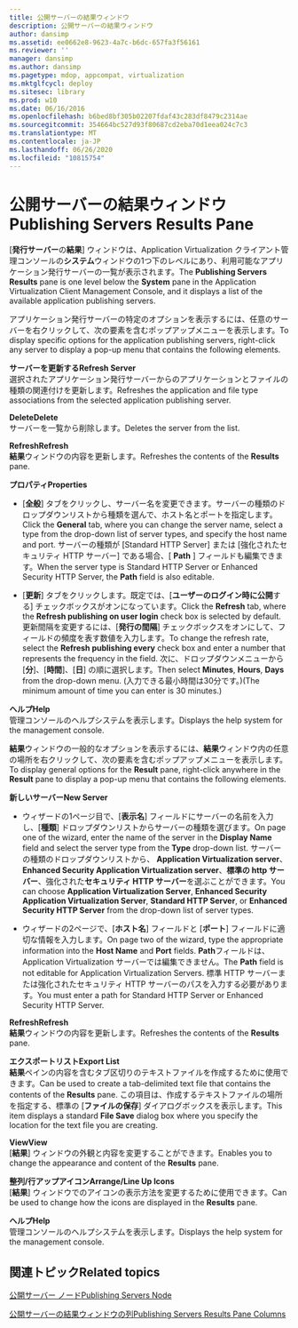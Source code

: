 ```yaml
---
title: 公開サーバーの結果ウィンドウ
description: 公開サーバーの結果ウィンドウ
author: dansimp
ms.assetid: ee0662e8-9623-4a7c-b6dc-657fa3f56161
ms.reviewer: ''
manager: dansimp
ms.author: dansimp
ms.pagetype: mdop, appcompat, virtualization
ms.mktglfcycl: deploy
ms.sitesec: library
ms.prod: w10
ms.date: 06/16/2016
ms.openlocfilehash: b6bed8bf305b02207fdaf43c283df8479c2314ae
ms.sourcegitcommit: 354664bc527d93f80687cd2eba70d1eea024c7c3
ms.translationtype: MT
ms.contentlocale: ja-JP
ms.lasthandoff: 06/26/2020
ms.locfileid: "10815754"
---
```

# <span data-ttu-id="a52cc-103">公開サーバーの結果ウィンドウ</span><span class="sxs-lookup"><span data-stu-id="a52cc-103">Publishing Servers Results Pane</span></span>


<span data-ttu-id="a52cc-104">[**発行サーバー**の**結果**] ウィンドウは、Application Virtualization クライアント管理コンソールの**システム**ウィンドウの1つ下のレベルにあり、利用可能なアプリケーション発行サーバーの一覧が表示されます。</span><span class="sxs-lookup"><span data-stu-id="a52cc-104">The **Publishing Servers** **Results** pane is one level below the **System** pane in the Application Virtualization Client Management Console, and it displays a list of the available application publishing servers.</span></span>

<span data-ttu-id="a52cc-105">アプリケーション発行サーバーの特定のオプションを表示するには、任意のサーバーを右クリックして、次の要素を含むポップアップメニューを表示します。</span><span class="sxs-lookup"><span data-stu-id="a52cc-105">To display specific options for the application publishing servers, right-click any server to display a pop-up menu that contains the following elements.</span></span>

<a href="" id="refresh-server"></a>**<span data-ttu-id="a52cc-106">サーバーを更新する</span><span class="sxs-lookup"><span data-stu-id="a52cc-106">Refresh Server</span></span>**  
<span data-ttu-id="a52cc-107">選択されたアプリケーション発行サーバーからのアプリケーションとファイルの種類の関連付けを更新します。</span><span class="sxs-lookup"><span data-stu-id="a52cc-107">Refreshes the application and file type associations from the selected application publishing server.</span></span>

<a href="" id="delete"></a>**<span data-ttu-id="a52cc-108">Delete</span><span class="sxs-lookup"><span data-stu-id="a52cc-108">Delete</span></span>**  
<span data-ttu-id="a52cc-109">サーバーを一覧から削除します。</span><span class="sxs-lookup"><span data-stu-id="a52cc-109">Deletes the server from the list.</span></span>

<a href="" id="refresh"></a>**<span data-ttu-id="a52cc-110">Refresh</span><span class="sxs-lookup"><span data-stu-id="a52cc-110">Refresh</span></span>**  
<span data-ttu-id="a52cc-111">**結果**ウィンドウの内容を更新します。</span><span class="sxs-lookup"><span data-stu-id="a52cc-111">Refreshes the contents of the **Results** pane.</span></span>

<a href="" id="properties"></a>**<span data-ttu-id="a52cc-112">プロパティ</span><span class="sxs-lookup"><span data-stu-id="a52cc-112">Properties</span></span>**  
-   <span data-ttu-id="a52cc-113">[**全般**] タブをクリックし、サーバー名を変更できます。サーバーの種類のドロップダウンリストから種類を選んで、ホスト名とポートを指定します。</span><span class="sxs-lookup"><span data-stu-id="a52cc-113">Click the **General** tab, where you can change the server name, select a type from the drop-down list of server types, and specify the host name and port.</span></span> <span data-ttu-id="a52cc-114">サーバーの種類が [Standard HTTP Server] または [強化されたセキュリティ HTTP サーバー] である場合、[ **Path** ] フィールドも編集できます。</span><span class="sxs-lookup"><span data-stu-id="a52cc-114">When the server type is Standard HTTP Server or Enhanced Security HTTP Server, the **Path** field is also editable.</span></span>

-   <span data-ttu-id="a52cc-115">[**更新**] タブをクリックします。既定では、[**ユーザーのログイン時に公開**する] チェックボックスがオンになっています。</span><span class="sxs-lookup"><span data-stu-id="a52cc-115">Click the **Refresh** tab, where the **Refresh publishing on user login** check box is selected by default.</span></span> <span data-ttu-id="a52cc-116">更新間隔を変更するには、[**発行の間隔**] チェックボックスをオンにして、フィールドの頻度を表す数値を入力します。</span><span class="sxs-lookup"><span data-stu-id="a52cc-116">To change the refresh rate, select the **Refresh publishing every** check box and enter a number that represents the frequency in the field.</span></span> <span data-ttu-id="a52cc-117">次に、ドロップダウンメニューから [**分**]、[**時間**]、[**日**] の順に選択します。</span><span class="sxs-lookup"><span data-stu-id="a52cc-117">Then select **Minutes**, **Hours**, **Days** from the drop-down menu.</span></span> <span data-ttu-id="a52cc-118">(入力できる最小時間は30分です。)</span><span class="sxs-lookup"><span data-stu-id="a52cc-118">(The minimum amount of time you can enter is 30 minutes.)</span></span>

<a href="" id="help"></a>**<span data-ttu-id="a52cc-119">ヘルプ</span><span class="sxs-lookup"><span data-stu-id="a52cc-119">Help</span></span>**  
<span data-ttu-id="a52cc-120">管理コンソールのヘルプシステムを表示します。</span><span class="sxs-lookup"><span data-stu-id="a52cc-120">Displays the help system for the management console.</span></span>

<span data-ttu-id="a52cc-121">**結果**ウィンドウの一般的なオプションを表示するには、**結果**ウィンドウ内の任意の場所を右クリックして、次の要素を含むポップアップメニューを表示します。</span><span class="sxs-lookup"><span data-stu-id="a52cc-121">To display general options for the **Result** pane, right-click anywhere in the **Result** pane to display a pop-up menu that contains the following elements.</span></span>

<a href="" id="new-server"></a>**<span data-ttu-id="a52cc-122">新しいサーバー</span><span class="sxs-lookup"><span data-stu-id="a52cc-122">New Server</span></span>**  
-   <span data-ttu-id="a52cc-123">ウィザードの1ページ目で、[**表示名**] フィールドにサーバーの名前を入力し、[**種類**] ドロップダウンリストからサーバーの種類を選びます。</span><span class="sxs-lookup"><span data-stu-id="a52cc-123">On page one of the wizard, enter the name of the server in the **Display Name** field and select the server type from the **Type** drop-down list.</span></span> <span data-ttu-id="a52cc-124">サーバーの種類のドロップダウンリストから、 **Application Virtualization server**、 **Enhanced Security Application Virtualization server**、**標準の http サーバー**、強化された**セキュリティ HTTP サーバー**を選ぶことができます。</span><span class="sxs-lookup"><span data-stu-id="a52cc-124">You can choose **Application Virtualization Server**, **Enhanced Security Application Virtualization Server**, **Standard HTTP Server**, or **Enhanced Security HTTP Server** from the drop-down list of server types.</span></span>

-   <span data-ttu-id="a52cc-125">ウィザードの2ページで、[**ホスト名**] フィールドと [**ポート**] フィールドに適切な情報を入力します。</span><span class="sxs-lookup"><span data-stu-id="a52cc-125">On page two of the wizard, type the appropriate information into the **Host Name** and **Port** fields.</span></span> <span data-ttu-id="a52cc-126">**Path**フィールドは、Application Virtualization サーバーでは編集できません。</span><span class="sxs-lookup"><span data-stu-id="a52cc-126">The **Path** field is not editable for Application Virtualization Servers.</span></span> <span data-ttu-id="a52cc-127">標準 HTTP サーバーまたは強化されたセキュリティ HTTP サーバーのパスを入力する必要があります。</span><span class="sxs-lookup"><span data-stu-id="a52cc-127">You must enter a path for Standard HTTP Server or Enhanced Security HTTP Server.</span></span>

<a href="" id="refresh"></a>**<span data-ttu-id="a52cc-128">Refresh</span><span class="sxs-lookup"><span data-stu-id="a52cc-128">Refresh</span></span>**  
<span data-ttu-id="a52cc-129">**結果**ウィンドウの内容を更新します。</span><span class="sxs-lookup"><span data-stu-id="a52cc-129">Refreshes the contents of the **Results** pane.</span></span>

<a href="" id="export-list"></a>**<span data-ttu-id="a52cc-130">エクスポートリスト</span><span class="sxs-lookup"><span data-stu-id="a52cc-130">Export List</span></span>**  
<span data-ttu-id="a52cc-131">**結果**ペインの内容を含むタブ区切りのテキストファイルを作成するために使用できます。</span><span class="sxs-lookup"><span data-stu-id="a52cc-131">Can be used to create a tab-delimited text file that contains the contents of the **Results** pane.</span></span> <span data-ttu-id="a52cc-132">この項目は、作成するテキストファイルの場所を指定する、標準の [**ファイルの保存**] ダイアログボックスを表示します。</span><span class="sxs-lookup"><span data-stu-id="a52cc-132">This item displays a standard **File Save** dialog box where you specify the location for the text file you are creating.</span></span>

<a href="" id="view"></a>**<span data-ttu-id="a52cc-133">View</span><span class="sxs-lookup"><span data-stu-id="a52cc-133">View</span></span>**  
<span data-ttu-id="a52cc-134">[**結果**] ウィンドウの外観と内容を変更することができます。</span><span class="sxs-lookup"><span data-stu-id="a52cc-134">Enables you to change the appearance and content of the **Results** pane.</span></span>

<a href="" id="arrange-line-up-icons"></a>**<span data-ttu-id="a52cc-135">整列/行アップアイコン</span><span class="sxs-lookup"><span data-stu-id="a52cc-135">Arrange/Line Up Icons</span></span>**  
<span data-ttu-id="a52cc-136">[**結果**] ウィンドウでのアイコンの表示方法を変更するために使用できます。</span><span class="sxs-lookup"><span data-stu-id="a52cc-136">Can be used to change how the icons are displayed in the **Results** pane.</span></span>

<a href="" id="help"></a>**<span data-ttu-id="a52cc-137">ヘルプ</span><span class="sxs-lookup"><span data-stu-id="a52cc-137">Help</span></span>**  
<span data-ttu-id="a52cc-138">管理コンソールのヘルプシステムを表示します。</span><span class="sxs-lookup"><span data-stu-id="a52cc-138">Displays the help system for the management console.</span></span>

## <span data-ttu-id="a52cc-139">関連トピック</span><span class="sxs-lookup"><span data-stu-id="a52cc-139">Related topics</span></span>


[<span data-ttu-id="a52cc-140">公開サーバー ノード</span><span class="sxs-lookup"><span data-stu-id="a52cc-140">Publishing Servers Node</span></span>](publishing-servers-node.md)

[<span data-ttu-id="a52cc-141">公開サーバーの結果ウィンドウの列</span><span class="sxs-lookup"><span data-stu-id="a52cc-141">Publishing Servers Results Pane Columns</span></span>](publishing-servers-results-pane-columns.md)

 

 





